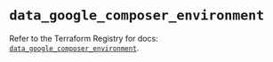 # `data_google_composer_environment`

Refer to the Terraform Registry for docs: [`data_google_composer_environment`](https://registry.terraform.io/providers/hashicorp/google/6.17.0/docs/data-sources/composer_environment).
